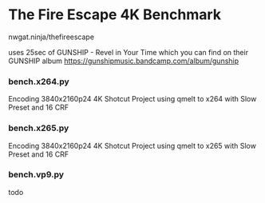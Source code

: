 # The Fire Escape 4K Benchmark
nwgat.ninja/thefireescape

uses 25sec of GUNSHIP - Revel in Your Time which you can find on their GUNSHIP album
https://gunshipmusic.bandcamp.com/album/gunship

### bench.x264.py
Encoding 3840x2160p24 4K Shotcut Project using qmelt to x264 with Slow Preset and 16 CRF

### bench.x265.py
Encoding 3840x2160p24 4K Shotcut Project using qmelt to x265 with Slow Preset and 16 CRF 

### bench.vp9.py
todo
